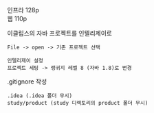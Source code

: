 인프라 128p  
웹 110p

이클립스의 자바 프로젝트를 인텔리제이로 
```
File -> open -> 기존 프로젝트 선택

인텔리제이 설정
프로젝트 세팅 -> 랭귀지 레벨 8 (자바 1.8)로 변경

```

.gitignore 작성

```
.idea (.idea 폴더 무시)
study/product (study 디렉토리의 product 폴더 무시) 
```
